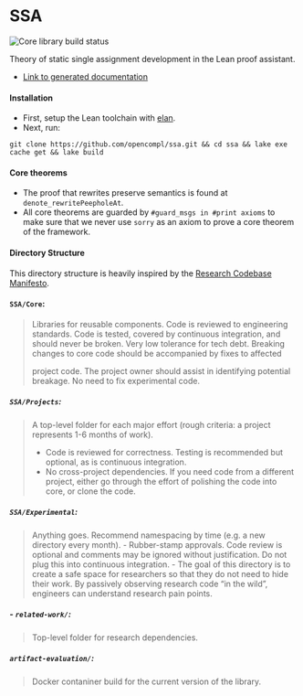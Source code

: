 # SSA

![Core library build status](https://github.com/opencompl/ssa/actions/workflows/ci.yml/badge.svg)


Theory of static single assignment development in the Lean
proof assistant.

- [Link to generated documentation](https://opencompl.github.io/ssa/)

#### Installation

- First, setup the Lean toolchain with [elan](https://github.com/leanprover/elan?tab=readme-ov-file#installation).
- Next, run:

```
git clone https://github.com/opencompl/ssa.git && cd ssa && lake exe cache get && lake build
```

#### Core theorems

- The proof that rewrites preserve semantics is found at `denote_rewritePeepholeAt`.
- All core theorems are guarded by `#guard_msgs in #print axioms` to make sure that we never use `sorry` as an axiom to prove
  a core theorem of the framework.

#### Directory Structure

This directory structure is heavily inspired by the [Research Codebase Manifesto](https://www.moderndescartes.com/essays/research_code/).

#### `SSA/Core`: 

> Libraries for reusable components. Code is reviewed to
> engineering standards. Code is tested, covered by continuous integration, and
> should never be broken. Very low tolerance for tech debt.
> Breaking changes to core code should be accompanied by fixes to affected
>
> project code. The project owner should assist in identifying potential
> breakage. No need to fix experimental code.

##### `SSA/Projects`: 

> A top-level folder for each major effort (rough criteria: a project represents 1-6 months of work).
>   - Code is reviewed for correctness. Testing is recommended but optional, as
>     is continuous integration.
>   - No cross-project dependencies. If you need code from a different project,
>     either go through the effort of polishing the code into core, or clone
>     the code.

##### `SSA/Experimental`:

> Anything goes. Recommend namespacing by time (e.g. a new directory every month).
>     - Rubber-stamp approvals. Code review is optional and comments may be
>       ignored without justification. Do not plug this into continuous
>       integration.
>     - The goal of this directory is to create a safe space for researchers so
>       that they do not need to hide their work. By passively observing research
>       code “in the wild”, engineers can understand research pain points.

##### - `related-work/`: 

> Top-level folder for research dependencies.

##### `artifact-evaluation/`:

> Docker contaniner build for the current version of the library.
